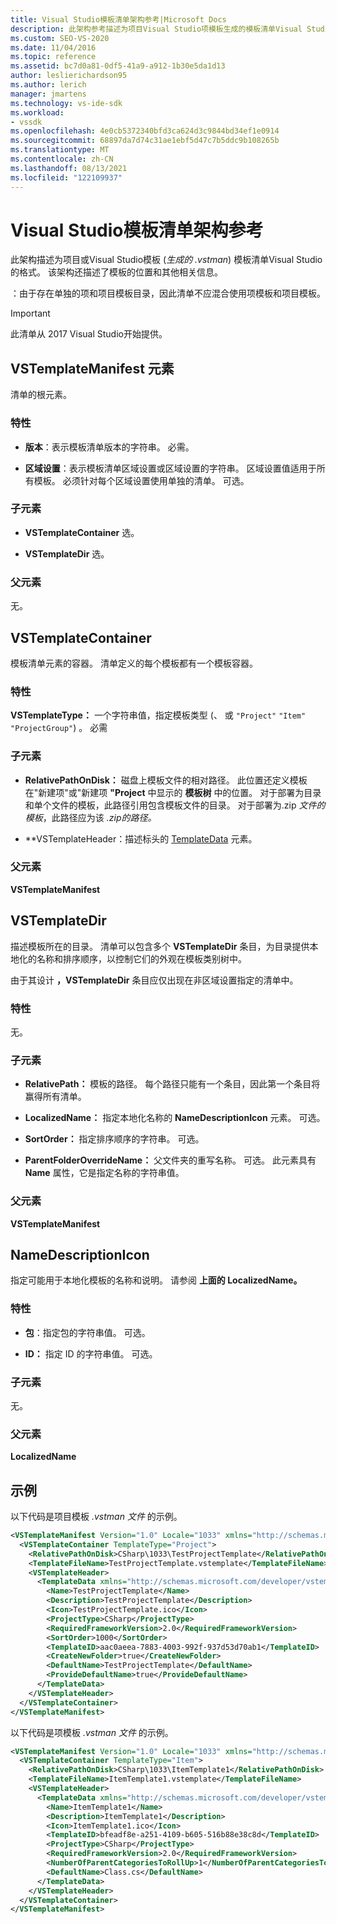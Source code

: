 ```yaml
---
title: Visual Studio模板清单架构参考|Microsoft Docs
description: 此架构参考描述为项目Visual Studio项模板生成的模板清单Visual Studio的格式。
ms.custom: SEO-VS-2020
ms.date: 11/04/2016
ms.topic: reference
ms.assetid: bc7d0a81-0df5-41a9-a912-1b30e5da1d13
author: leslierichardson95
ms.author: lerich
manager: jmartens
ms.technology: vs-ide-sdk
ms.workload:
- vssdk
ms.openlocfilehash: 4e0cb5372340bfd3ca624d3c9844bd34ef1e0914
ms.sourcegitcommit: 68897da7d74c31ae1ebf5d47c7b5ddc9b108265b
ms.translationtype: MT
ms.contentlocale: zh-CN
ms.lasthandoff: 08/13/2021
ms.locfileid: "122109937"
---
```

# <a name="visual-studio-template-manifest-schema-reference"></a>Visual Studio模板清单架构参考
此架构描述为项目或Visual Studio模板 (*生成的 .vstman*) 模板清单Visual Studio的格式。 该架构还描述了模板的位置和其他相关信息。

 ：由于存在单独的项和项目模板目录，因此清单不应混合使用项模板和项目模板。

> [!IMPORTANT]
> 此清单从 2017 Visual Studio开始提供。

## <a name="vstemplatemanifest-element"></a>VSTemplateManifest 元素
 清单的根元素。

### <a name="attributes"></a>特性

- **版本**：表示模板清单版本的字符串。 必需。

- **区域设置**：表示模板清单区域设置或区域设置的字符串。 区域设置值适用于所有模板。 必须针对每个区域设置使用单独的清单。 可选。

### <a name="child-elements"></a>子元素

- **VSTemplateContainer** 选。

- **VSTemplateDir** 选。

### <a name="parent-element"></a>父元素
 无。

## <a name="vstemplatecontainer"></a>VSTemplateContainer
 模板清单元素的容器。 清单定义的每个模板都有一个模板容器。

### <a name="attributes"></a>特性
 **VSTemplateType：** 一个字符串值，指定模板类型 (、 或 `"Project"` `"Item"` `"ProjectGroup"`) 。 必需

### <a name="child-elements"></a>子元素

- **RelativePathOnDisk：** 磁盘上模板文件的相对路径。 此位置还定义模板在"新建项"或"新建项 **"Project** 中显示的 **模板树** 中的位置。 对于部署为目录和单个文件的模板，此路径引用包含模板文件的目录。 对于部署为.zip *文件的模板*，此路径应为该 *.zip的路径。*

- **VSTemplateHeader：描述标头的 [TemplateData](../extensibility/templatedata-element-visual-studio-templates.md) 元素。

### <a name="parent-element"></a>父元素
 **VSTemplateManifest**

## <a name="vstemplatedir"></a>VSTemplateDir
 描述模板所在的目录。 清单可以包含多个 **VSTemplateDir** 条目，为目录提供本地化的名称和排序顺序，以控制它们的外观在模板类别树中。

 由于其设计 **，VSTemplateDir** 条目应仅出现在非区域设置指定的清单中。

### <a name="attributes"></a>特性
 无。

### <a name="child-elements"></a>子元素

- **RelativePath：** 模板的路径。 每个路径只能有一个条目，因此第一个条目将赢得所有清单。

- **LocalizedName：** 指定本地化名称的 **NameDescriptionIcon** 元素。 可选。

- **SortOrder：** 指定排序顺序的字符串。 可选。

- **ParentFolderOverrideName：** 父文件夹的重写名称。 可选。 此元素具有 **Name** 属性，它是指定名称的字符串值。

### <a name="parent-element"></a>父元素
 **VSTemplateManifest**

## <a name="namedescriptionicon"></a>NameDescriptionIcon
 指定可能用于本地化模板的名称和说明。 请参阅 **上面的 LocalizedName。**

### <a name="attributes"></a>特性

- **包**：指定包的字符串值。 可选。

- **ID：** 指定 ID 的字符串值。 可选。

### <a name="child-elements"></a>子元素
 无。

### <a name="parent-element"></a>父元素
 **LocalizedName**

## <a name="examples"></a>示例
 以下代码是项目模板 *.vstman 文件* 的示例。

```xml
<VSTemplateManifest Version="1.0" Locale="1033" xmlns="http://schemas.microsoft.com/developer/vstemplatemanifest/2015">
  <VSTemplateContainer TemplateType="Project">
    <RelativePathOnDisk>CSharp\1033\TestProjectTemplate</RelativePathOnDisk>
    <TemplateFileName>TestProjectTemplate.vstemplate</TemplateFileName>
    <VSTemplateHeader>
      <TemplateData xmlns="http://schemas.microsoft.com/developer/vstemplate/2005">
        <Name>TestProjectTemplate</Name>
        <Description>TestProjectTemplate</Description>
        <Icon>TestProjectTemplate.ico</Icon>
        <ProjectType>CSharp</ProjectType>
        <RequiredFrameworkVersion>2.0</RequiredFrameworkVersion>
        <SortOrder>1000</SortOrder>
        <TemplateID>aac0aeea-7883-4003-992f-937d53d70ab1</TemplateID>
        <CreateNewFolder>true</CreateNewFolder>
        <DefaultName>TestProjectTemplate</DefaultName>
        <ProvideDefaultName>true</ProvideDefaultName>
      </TemplateData>
    </VSTemplateHeader>
  </VSTemplateContainer>
</VSTemplateManifest>

```

 以下代码是项模板 *.vstman 文件* 的示例。

```xml
<VSTemplateManifest Version="1.0" Locale="1033" xmlns="http://schemas.microsoft.com/developer/vstemplatemanifest/2015">
  <VSTemplateContainer TemplateType="Item">
    <RelativePathOnDisk>CSharp\1033\ItemTemplate1</RelativePathOnDisk>
    <TemplateFileName>ItemTemplate1.vstemplate</TemplateFileName>
    <VSTemplateHeader>
      <TemplateData xmlns="http://schemas.microsoft.com/developer/vstemplate/2005">
        <Name>ItemTemplate1</Name>
        <Description>ItemTemplate1</Description>
        <Icon>ItemTemplate1.ico</Icon>
        <TemplateID>bfeadf8e-a251-4109-b605-516b88e38c8d</TemplateID>
        <ProjectType>CSharp</ProjectType>
        <RequiredFrameworkVersion>2.0</RequiredFrameworkVersion>
        <NumberOfParentCategoriesToRollUp>1</NumberOfParentCategoriesToRollUp>
        <DefaultName>Class.cs</DefaultName>
      </TemplateData>
    </VSTemplateHeader>
  </VSTemplateContainer>
</VSTemplateManifest>

```

